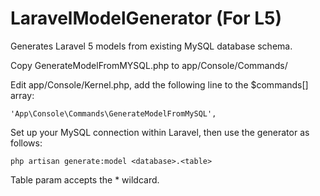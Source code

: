 # LaravelModelGenerator (For L5)
Generates Laravel 5 models from existing MySQL database schema.

Copy GenerateModelFromMYSQL.php to app/Console/Commands/

Edit app/Console/Kernel.php, add the following line to the $commands[] array:
```
'App\Console\Commands\GenerateModelFromMySQL',
```

Set up your MySQL connection within Laravel, then use the generator as follows:
```
php artisan generate:model <database>.<table>
```

Table param accepts the * wildcard.

